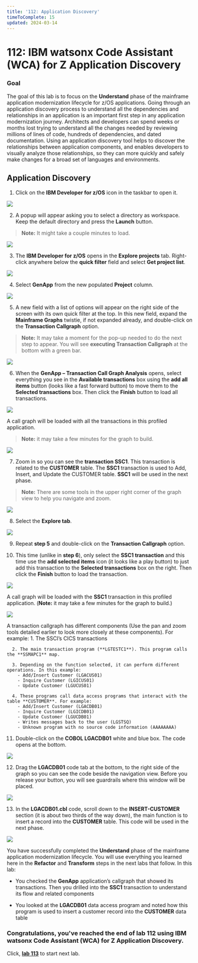```yaml
---
title: '112: Application Discovery'
timeToComplete: 15
updated: 2024-03-14
---
```


<QuizAlert text='Heads Up! Quiz material will be flagged like this!' />

# 112: IBM watsonx Code Assistant (WCA) for Z Application Discovery

### Goal

The goal of this lab is to focus on the **Understand** phase of the mainframe application modernization lifecycle for z/OS applications. Going through an application discovery process to understand all the dependencies and relationships in an application is an important first step in any application modernization journey. Architects and developers can spend weeks or months lost trying to understand all the changes needed by reviewing millions of lines of code, hundreds of dependencies, and dated documentation. Using an application discovery tool helps to discover the relationships between application components, and enables developers to visually analyze those relationships, so they can more quickly and safely make changes for a broad set of languages and environments.

## Application Discovery

1. Click on the **IBM Developer for z/OS** icon in the taskbar to open it.

  ![](./images/112/open-app.png)

2. A popup will appear asking you to select a directory as workspace. Keep the default directory and press the **Launch** button. 

  > **Note:** It might take a couple minutes to load.

  ![](./images/112/launch-workspace.png)

3. The **IBM Developer for z/OS** opens in the **Explore projects** tab. Right-click anywhere below the **quick filter** field and select **Get project list**.

  ![](./images/112/get-projects-list.png)

4. Select **GenApp** from the new populated **Project** column.

  ![](./images/112/select-genapp.png)

5. A new field with a list of options will appear on the right side of the screen with its own quick filter at the top. In this new field, expand the **Mainframe Graphs** twistie, if not expanded already, and double-click on the **Transaction Callgraph** option. 

  > **Note:** It may take a moment for the pop-up needed to do the next step to appear. You will see **executing Transaction Callgraph** at the bottom with a green bar.

  ![](./images/112/select-transaction-callgraph.png)

6.  When the **GenApp – Transaction Call Graph Analysis** opens, select everything you see in the **Available transactions** box using the **add all items** button (looks like a fast forward button) to move them to the **Selected transactions** box. Then click the **Finish** button to load all transactions.

  ![](./images/112/transaction-callgraph-analysis.png)

  A call graph will be loaded with all the transactions in this profiled application. 
  
  > **Note:** it may take a few minutes for the graph to build.

  ![](./images/112/all-transaction-callgraph.png)

7. Zoom in so you can see the **transaction SSC1**. This transaction is related to the **CUSTOMER** table. The **SSC1** transaction is used to Add, Insert, and Update the 
CUSTOMER table. **SSC1** will be used in the next phase. 

  > **Note:** There are some tools in the upper right corner of the graph view to help you navigate and zoom. 

  ![](./images/112/all-transaction-callgraph-zoom.png)

8. Select the **Explore tab**.

  ![](./images/112/select-explore.png)

9. Repeat **step 5** and double-click on the **Transaction Callgraph** option.

10. This time (unlike in **step 6**), only select the **SSC1 transaction** and this time use the **add selected items** icon (it looks like a play button) to just add this transaction to the **Selected transactions** box on the right. Then click the **Finish** button to load the transaction.

  ![](./images/112/ssc1-transaction-callgraph-analysis.png)

  A call graph will be loaded with the **SSC1** transaction in this profiled application. (**Note:** it may take a few minutes for the graph to build.)

  ![](./images/112/ssc1-transaction-callgraph.png)

  A transaction callgraph has different components (Use the pan and zoom tools detailed earlier to look more closely at these components). For example: 
      1. The SSCI’s CICS transactions 

      2. The main transaction program (**LGTESTC1**). This program calls the **SSMAPC1** map.

      3. Depending on the function selected, it can perform different operations. In this example: 
        - Add/Insert Customer (LGACUS01)
        - Inquire Customer (LGICUS01)
        - Update Customer (LGUCUS01)

      4. These programs call data access programs that interact with the table **CUSTOMER**. For example:
        - Add/Insert Customer (LGACDB01)
        - Inquire Customer (LGICDB01)
        - Update Customer (LGUCDB01)
        - Writes messages back to the user (LGSTSQ)
        - Unknown program with no source code information (AAAAAAAA)

11. Double-click on the **COBOL LGACDB01** white and blue box. The code opens at the bottom.

  ![](./images/112/select-lgacdb01.png)

12. Drag the **LGACDB01** code tab at the bottom, to the right side of the graph so you can see the code beside the navigation view. Before you release your button, you will see guardrails where this window will be placed.

  ![](./images/112/drag-code.png)

13. In the **LGACDB01.cbl** code, scroll down to the **INSERT-CUSTOMER** section (it is about two thirds of the way down), the main function is to insert a record into the **CUSTOMER** table. This code will be used in the next phase.

  ![](./images/112/insert-customer-code.png)

You have successfully completed the **Understand** phase of the mainframe application modernization lifecycle. You will use everything you learned here in the **Refactor** and **Transform** steps in the next labs that follow. In this lab: 

  <QuizAlert text='There is a quiz question on the Understand phase.' />

  - You checked the **GenApp** application’s callgraph that showed its transactions. Then you drilled into the **SSC1** transaction to understand its flow and related components

  -  You looked at the **LGACDB01** data access program and noted how this program is used to insert a customer record into the **CUSTOMER** data table

### Congratulations, you've reached the end of lab 112 using IBM watsonx Code Assistant (WCA) for Z Application Discovery.

Click, **[lab 113](/watsonx/codeassistant/z/113)** to start next lab.
